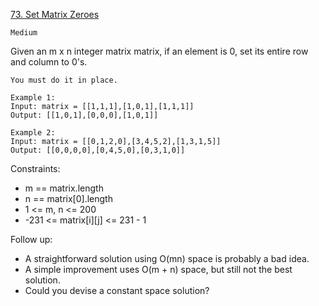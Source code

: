 [73. Set Matrix Zeroes](https://leetcode.com/problems/set-matrix-zeroes/)

`Medium`

Given an m x n integer matrix matrix, if an element is 0, set its entire row and column to 0's.

`You must do it in place.`

```
Example 1:
Input: matrix = [[1,1,1],[1,0,1],[1,1,1]]
Output: [[1,0,1],[0,0,0],[1,0,1]]

Example 2:
Input: matrix = [[0,1,2,0],[3,4,5,2],[1,3,1,5]]
Output: [[0,0,0,0],[0,4,5,0],[0,3,1,0]]
```

Constraints:

- m == matrix.length
- n == matrix[0].length
- 1 <= m, n <= 200
- -231 <= matrix[i][j] <= 231 - 1

Follow up:

  - A straightforward solution using O(mn) space is probably a bad idea.
  - A simple improvement uses O(m + n) space, but still not the best solution.
  - Could you devise a constant space solution?